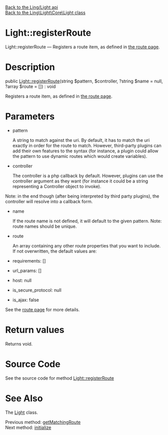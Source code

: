 [Back to the Ling/Light api](https://github.com/lingtalfi/Light/blob/master/doc/api/Ling/Light.md)<br>
[Back to the Ling\Light\Core\Light class](https://github.com/lingtalfi/Light/blob/master/doc/api/Ling/Light/Core/Light.md)


Light::registerRoute
================



Light::registerRoute — Registers a route item, as defined in [the route page](https://github.com/lingtalfi/Light/blob/master/doc/pages/route.md).




Description
================


public [Light::registerRoute](https://github.com/lingtalfi/Light/blob/master/doc/api/Ling/Light/Core/Light/registerRoute.md)(string $pattern, $controller, ?string $name = null, ?array $route = []) : void




Registers a route item, as defined in [the route page](https://github.com/lingtalfi/Light/blob/master/doc/pages/route.md).




Parameters
================


- pattern

    A string to match against the uri.
By default, it has to match the uri exactly in order for the route to match.
However, third-party plugins can add their own features to the syntax (for instance, a plugin could allow the
pattern to use dynamic routes which would create variables).

- controller

    The controller is a php callback by default.
However, plugins can use the controller argument as they want (for instance it could be a string representing
a Controller object to invoke).

Note: in the end though (after being interpreted by third party plugins), the controller will resolve into a callback form.

- name

    If the route name is not defined, it will default to the given pattern.
Note: route names should be unique.

- route

    An array containing any other route properties that you want to include.
If not overwritten, the default values are:
- requirements: []
- url_params: []
- host: null
- is_secure_protocol: null
- is_ajax: false

See the [route page](https://github.com/lingtalfi/Light/blob/master/doc/pages/route.md) for more details.


Return values
================

Returns void.








Source Code
===========
See the source code for method [Light::registerRoute](https://github.com/lingtalfi/Light/blob/master/Core/Light.php#L316-L331)


See Also
================

The [Light](https://github.com/lingtalfi/Light/blob/master/doc/api/Ling/Light/Core/Light.md) class.

Previous method: [getMatchingRoute](https://github.com/lingtalfi/Light/blob/master/doc/api/Ling/Light/Core/Light/getMatchingRoute.md)<br>Next method: [initialize](https://github.com/lingtalfi/Light/blob/master/doc/api/Ling/Light/Core/Light/initialize.md)<br>

